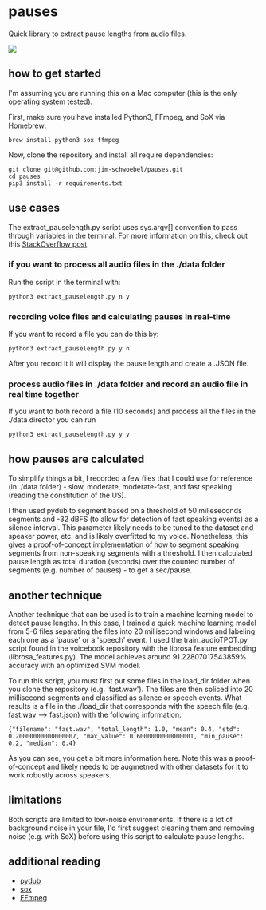 # pauses

Quick library to extract pause lengths from audio files. 

![](https://media.giphy.com/media/l0HlKrB02QY0f1mbm/giphy.gif)

## how to get started

I'm assuming you are running this on a Mac computer (this is the only operating system tested).

First, make sure you have installed Python3, FFmpeg, and SoX via [Homebrew](https://brew.sh/):

```
brew install python3 sox ffmpeg
```

Now, clone the repository and install all require dependencies:

```
git clone git@github.com:jim-schwoebel/pauses.git
cd pauses 
pip3 install -r requirements.txt
```

## use cases 

The extract_pauselength.py script uses sys.argv[] convention to pass through variables in the terminal. For more information on this, check out this [StackOverflow post](https://stackoverflow.com/questions/4117530/sys-argv1-meaning-in-script). 

### if you want to process all audio files in the ./data folder 

Run the script in the terminal with:

```
python3 extract_pauselength.py n y
```

### recording voice files and calculating pauses in real-time

If you want to record a file you can do this by: 

```
python3 extract_pauselength.py y n
```

After you record it it will display the pause length and create a .JSON file. 

### process audio files in ./data folder and record an audio file in real time together

If you want to both record a file (10 seconds) and process all the files in the ./data director you can run 

```
python3 extract_pauselength.py y y
```

## how pauses are calculated 

To simplify things a bit, I recorded a few files that I could use for reference (in ./data folder) - slow, moderate, moderate-fast, and fast speaking (reading the constitution of the US). 

I then used pydub to segment based on a threshold of 50 milleseconds segments and -32 dBFS (to allow for detection of fast speaking events) as a silence interval. This parameter likely needs to be tuned to the dataset and speaker power, etc. and is likely overfitted to my voice. Nonetheless, this gives a proof-of-concept implementation of how to segment speaking segments from non-speaking segments with a threshold. I then calculated pause length as total duration (seconds) over the counted number of segments (e.g. number of pauses) - to get a sec/pause.

## another technique

Another technique that can be used is to train a machine learning model to detect pause lengths. In this case, I trained a quick machine learning model from 5-6 files separating the files into 20 millisecond windows and labeling each one as a 'pause' or a 'speech' event. I used the train_audioTPOT.py script found in the voicebook repository with the librosa feature embedding (librosa_features.py). The model achieves around 91.22807017543859% accuracy with an optimized SVM model. 

To run this script, you must first put some files in the load_dir folder when you clone the repository (e.g. 'fast.wav'). The files are then spliced into 20 millisecond segments and classified as silence or speech events. What results is a file in the ./load_dir that corresponds with the speech file (e.g. fast.wav --> fast.json) with the following information:

```
{"filename": "fast.wav", "total_length": 1.0, "mean": 0.4, "std": 0.20000000000000007, "max_value": 0.6000000000000001, "min_pause": 0.2, "median": 0.4}
```

As you can see, you get a bit more information here. Note this was a proof-of-concept and likely needs to be augmetned with other datasets for it to work robustly across speakers. 

## limitations

Both scripts are limited to low-noise environments. If there is a lot of background noise in your file, I'd first suggest cleaning them and removing noise (e.g. with SoX) before using this script to calculate pause lengths.

## additional reading
* [pydub](https://github.com/jiaaro/pydub)
* [sox](http://sox.sourceforge.net/)
* [FFmpeg](https://ffmpeg.org/)
